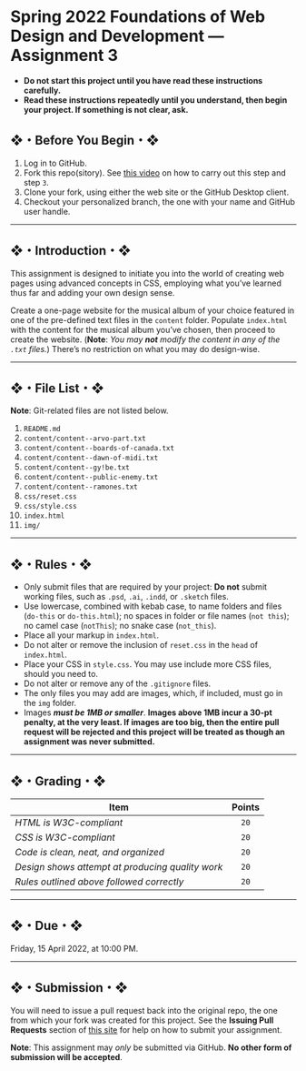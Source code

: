 # Spring 2022 Foundations of Web Design and Development — Assignment 3

* **Do not start this project until you have read these instructions carefully.**  
* **Read these instructions repeatedly until you understand, then begin your project. If something is not clear, ask.**  

## ❖・Before You Begin・❖
1. Log in to GitHub.
2. Fork this repo(sitory). See [this video](http://code-warrior.github.io/tutorials/git/github/forking-and-cloning-at-the-github-web-site/) on how to carry out this step and step `3`.
3. Clone your fork, using either the web site or the GitHub Desktop client.
4. Checkout your personalized branch, the one with your name and GitHub user handle.

---

## ❖・Introduction・❖
This assignment is designed to initiate you into the world of creating web pages using advanced concepts in CSS, employing what you’ve learned thus far and adding your own design sense.

Create a one-page website for the musical album of your choice featured in one of the pre-defined text files in the `content` folder. Populate `index.html` with the content for the musical album you’ve chosen, then proceed to create the website. (**Note**: *You may __not__ modify the content in any of the `.txt` files.*) There’s no restriction on what you may do design-wise.

---

## ❖・File List・❖
**Note**: Git-related files are not listed below.

01. `README.md`
02. `content/content--arvo-part.txt`
03. `content/content--boards-of-canada.txt`
04. `content/content--dawn-of-midi.txt`
05. `content/content--gy!be.txt`
06. `content/content--public-enemy.txt`
07. `content/content--ramones.txt`
08. `css/reset.css`
09. `css/style.css`
10. `index.html`
11. `img/`

---

## ❖・Rules・❖
* Only submit files that are required by your project: **Do not** submit working files, such as `.psd`, `.ai`, `.indd`, or `.sketch` files.
* Use lowercase, combined with kebab case, to name folders and files (`do-this` or `do-this.html`); no spaces in folder or file names (`not this`); no camel case (`notThis`); no snake case (`not_this`).
* Place all your markup in `index.html`.
* Do not alter or remove the inclusion of `reset.css` in the `head` of `index.html`.
* Place your CSS in `style.css`. You may use include more CSS files, should you need to. 
* Do not alter or remove any of the `.gitignore` files.
* The only files you may add are images, which, if included, must go in the `img` folder. 
* Images _**must be 1MB or smaller**_. **Images above 1MB incur a 30-pt penalty, at the very least. If images are too big, then the entire pull request will be rejected and this project will be treated as though an assignment was never submitted.**

---

## ❖・Grading・❖
| Item                                             | Points |
|--------------------------------------------------|:------:|
| *HTML is W3C-compliant*                          | `20`   |
| *CSS is W3C-compliant*                           | `20`   |
| *Code is clean, neat, and organized*             | `20`   |
| *Design shows attempt at producing quality work* | `20`   |
| *Rules outlined above followed correctly*        | `20`   |

---

## ❖・Due・❖
Friday, 15 April 2022, at 10:00 PM.

---

## ❖・Submission・❖
You will need to issue a pull request back into the original repo, the one from which your fork was created for this project. See the **Issuing Pull Requests** section of [this site](http://code-warrior.github.io/tutorials/git/github/index.html) for help on how to submit your assignment.

**Note**: This assignment may *only* be submitted via GitHub. **No other form of submission will be accepted**.
